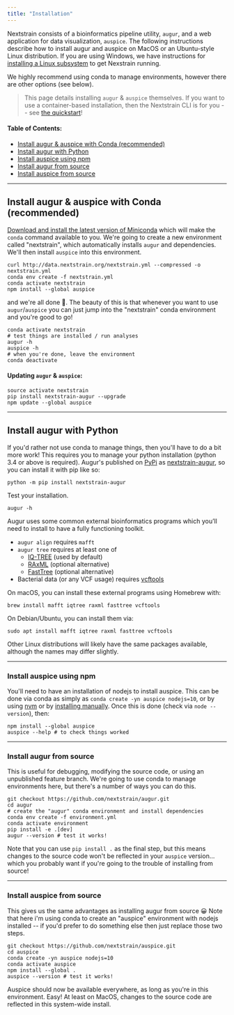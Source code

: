 ```yaml
---
title: "Installation"
---
```


Nextstrain consists of a bioinformatics pipeline utility, `augur`, and a web application for data visualization, `auspice`.
The following instructions describe how to install augur and auspice on MacOS or an Ubuntu-style Linux distribution.
If you are using Windows, we have instructions for [installing a Linux subsystem](/docs/getting-started/windows-help) to get Nexstrain running.

We highly recommend using conda to manage environments, however there are other options (see below).

> This page details installing `augur` & `auspice` themselves.
If you want to use a container-based installation, then the Nextstrain CLI is for you -- see [the quickstart](quickstart)!


#### Table of Contents:
* [Install augur & auspice with Conda (recommended)](#install-augur--auspice-with-conda-recommended)
* [Install augur with Python](#install-augur-with-python)
* [Install auspice using npm](#install-auspice-using-npm)
* [Install augur from source](#install-augur-from-source)
* [Install auspice from source](#install-auspice-from-source)



---
## Install augur & auspice with Conda (recommended)

[Download and install the latest version of Miniconda](https://conda.io/miniconda.html) which will make the `conda` command available to you.
We're going to create a new environment called "nextstrain", which automatically installs `augur` and dependencies. We'll then install `auspice` into this environment. 


```
curl http://data.nextstrain.org/nextstrain.yml --compressed -o nextstrain.yml
conda env create -f nextstrain.yml
conda activate nextstrain
npm install --global auspice
```

and we're all done 🙌.
The beauty of this is that whenever you want to use `augur`/`auspice` you can just jump into the "nextstrain" conda environment and you're good to go!

```
conda activate nextstrain
# test things are installed / run analyses
augur -h
auspice -h
# when you're done, leave the environment
conda deactivate
```


#### Updating `augur` & `auspice`:

```
source activate nextstrain
pip install nextstrain-augur --upgrade
npm update --global auspice
```

---

## Install augur with Python

If you'd rather not use conda to manage things, then you'll have to do a bit more work!
This requires you to manage your python installation (python 3.4 or above is required).
Augur's published on [PyPi](https://pypi.org/) as [nextstrain-augur](https://pypi.org/project/nextstrain-augur), so you can install it with pip like so:

```
python -m pip install nextstrain-augur
```

Test your installation.

```
augur -h
```

Augur uses some common external bioinformatics programs which you’ll need to install to have a fully functioning toolkit.
* `augur align` requires `mafft`
* `augur tree` requires at least one of
  * [IQ-TREE](http://www.iqtree.org/) (used by default)
  * [RAxML](https://sco.h-its.org/exelixis/web/software/raxml/) (optional alternative)
  * [FastTree](http://www.microbesonline.org/fasttree/) (optional alternative)
* Bacterial data (or any VCF usage) requires [vcftools](https://vcftools.github.io/)


On macOS, you can install these external programs using Homebrew with:

```
brew install mafft iqtree raxml fasttree vcftools
```

On Debian/Ubuntu, you can install them via:

```
sudo apt install mafft iqtree raxml fasttree vcftools
```

Other Linux distributions will likely have the same packages available, although the names may differ slightly.

---
### Install auspice using npm

You'll need to have an installation of nodejs to install auspice. This can be done via conda as simply as `conda create -yn auspice nodejs=10`, or by using [nvm](https://github.com/nvm-sh/nvm) or by [installing manually](https://nodesource.com/blog/installing-node-js-tutorial-using-nvm-on-mac-os-x-and-ubuntu/).
Once this is done (check via `node --version`), then:

```
npm install --global auspice
auspice --help # to check things worked
```

---
### Install augur from source

This is useful for debugging, modifying the source code, or using an unpublished feature branch.
We're going to use conda to manage environments here, but there's a number of ways you can do this.

```
git checkout https://github.com/nextstrain/augur.git
cd augur
# create the "augur" conda environment and install dependencies
conda env create -f environment.yml
conda activate environment
pip install -e .[dev]
augur --version # test it works!
```

Note that you can use `pip install .` as the final step, but this means changes to the source code won't be reflected in your `auspice` version... which you probably want if you're going to the trouble of installing from source!

---
### Install auspice from source

This gives us the same advantages as installing augur from source 😀
Note that here i'm using conda to create an "auspice" environment with nodejs installed -- if you'd prefer to do something else then just replace those two steps.


```
git checkout https://github.com/nextstrain/auspice.git
cd auspice
conda create -yn auspice nodejs=10
conda activate auspice
npm install --global .
auspice --version # test it works!
```

Auspice should now be available everywhere, as long as you're in this environment.
Easy!
At least on MacOS, changes to the source code are reflected in this system-wide install.

